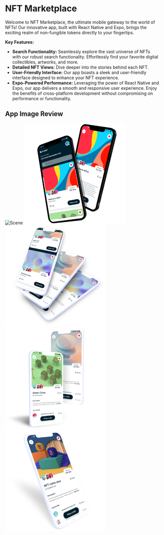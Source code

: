 # NFT Marketplace

Welcome to NFT Marketplace, the ultimate mobile gateway to the world of NFTs! Our innovative app, built with React Native and Expo, brings the exciting realm of non-fungible tokens directly to your fingertips.

**Key Features:**
 - **Search Functionality:** Seamlessly explore the vast universe of NFTs with our robust search functionality. Effortlessly find your favorite digital collectibles, artworks, and more.
 - **Detailed NFT Views:** Dive deeper into the stories behind each NFT.
 - **User-Friendly Interface:** Our app boasts a sleek and user-friendly interface designed to enhance your NFT experience.
 - **Expo-Powered Performance:** Leveraging the power of React Native and Expo, our app delivers a smooth and responsive user experience. Enjoy the benefits of cross-platform development without compromising on performance or functionality.

## App Image Review

<img src='assets/images/scene.png' height='330' alt='Scene' />
<img src='assets/images/home_hero.png' height='330' alt='Home Hero' />
<img src='assets/images/mockup.png' height='330' alt='Mockup' />
<img src='assets/images/feature.png' height='330' alt='Feature' />
<img src='assets/images/home_cards.png' height='330' alt='Home Cards' />

